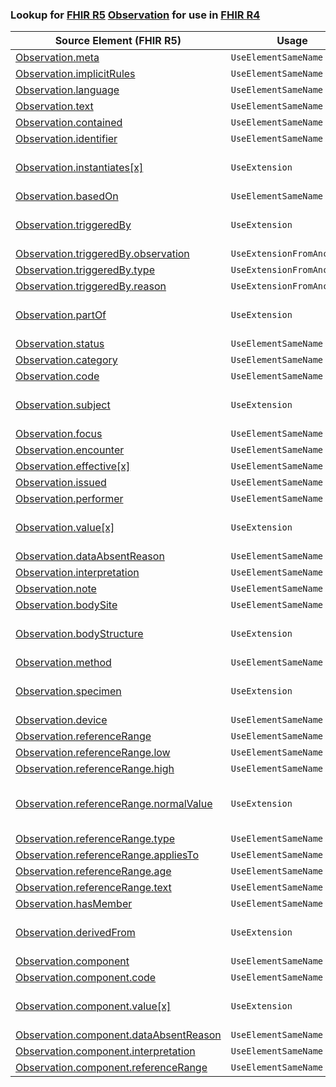 ### Lookup for [FHIR R5](https://hl7.org/fhir/R5/) [Observation](https://hl7.org/fhir/R5/Observation.html) for use in [FHIR R4](https://hl7.org/fhir/R4/)

| Source Element (FHIR R5) | Usage | Target |
| -------------- | ----- | ------ |
| [Observation.meta](https://hl7.org/fhir/R5/Observation.html#resource) | `UseElementSameName` | [Observation.meta](https://hl7.org/fhir/R4/Observation.html#resource) |
| [Observation.implicitRules](https://hl7.org/fhir/R5/Observation.html#resource) | `UseElementSameName` | [Observation.implicitRules](https://hl7.org/fhir/R4/Observation.html#resource) |
| [Observation.language](https://hl7.org/fhir/R5/Observation.html#resource) | `UseElementSameName` | [Observation.language](https://hl7.org/fhir/R4/Observation.html#resource) |
| [Observation.text](https://hl7.org/fhir/R5/Observation.html#resource) | `UseElementSameName` | [Observation.text](https://hl7.org/fhir/R4/Observation.html#resource) |
| [Observation.contained](https://hl7.org/fhir/R5/Observation.html#resource) | `UseElementSameName` | [Observation.contained](https://hl7.org/fhir/R4/Observation.html#resource) |
| [Observation.identifier](https://hl7.org/fhir/R5/Observation.html#resource) | `UseElementSameName` | [Observation.identifier](https://hl7.org/fhir/R4/Observation.html#resource) |
| [Observation.instantiates[x]](https://hl7.org/fhir/R5/Observation.html#resource) | `UseExtension` | [http://hl7.org/fhir/5.0/StructureDefinition/extension-Observation.instantiates](StructureDefinition-ext-R5-Observation.instantiates.html) |
| [Observation.basedOn](https://hl7.org/fhir/R5/Observation.html#resource) | `UseElementSameName` | [Observation.basedOn](https://hl7.org/fhir/R4/Observation.html#resource) |
| [Observation.triggeredBy](https://hl7.org/fhir/R5/Observation.html#resource) | `UseExtension` | [http://hl7.org/fhir/5.0/StructureDefinition/extension-Observation.triggeredBy](StructureDefinition-ext-R5-Observation.triggeredBy.html) |
| [Observation.triggeredBy.observation](https://hl7.org/fhir/R5/Observation.html#resource) | `UseExtensionFromAncestor` | - |
| [Observation.triggeredBy.type](https://hl7.org/fhir/R5/Observation.html#resource) | `UseExtensionFromAncestor` | - |
| [Observation.triggeredBy.reason](https://hl7.org/fhir/R5/Observation.html#resource) | `UseExtensionFromAncestor` | - |
| [Observation.partOf](https://hl7.org/fhir/R5/Observation.html#resource) | `UseExtension` | [http://hl7.org/fhir/5.0/StructureDefinition/extension-Observation.partOf](StructureDefinition-ext-R5-Observation.partOf.html) |
| [Observation.status](https://hl7.org/fhir/R5/Observation.html#resource) | `UseElementSameName` | [Observation.status](https://hl7.org/fhir/R4/Observation.html#resource) |
| [Observation.category](https://hl7.org/fhir/R5/Observation.html#resource) | `UseElementSameName` | [Observation.category](https://hl7.org/fhir/R4/Observation.html#resource) |
| [Observation.code](https://hl7.org/fhir/R5/Observation.html#resource) | `UseElementSameName` | [Observation.code](https://hl7.org/fhir/R4/Observation.html#resource) |
| [Observation.subject](https://hl7.org/fhir/R5/Observation.html#resource) | `UseExtension` | [http://hl7.org/fhir/5.0/StructureDefinition/extension-Observation.subject](StructureDefinition-ext-R5-Observation.subject.html) |
| [Observation.focus](https://hl7.org/fhir/R5/Observation.html#resource) | `UseElementSameName` | [Observation.focus](https://hl7.org/fhir/R4/Observation.html#resource) |
| [Observation.encounter](https://hl7.org/fhir/R5/Observation.html#resource) | `UseElementSameName` | [Observation.encounter](https://hl7.org/fhir/R4/Observation.html#resource) |
| [Observation.effective[x]](https://hl7.org/fhir/R5/Observation.html#resource) | `UseElementSameName` | [Observation.effective[x]](https://hl7.org/fhir/R4/Observation.html#resource) |
| [Observation.issued](https://hl7.org/fhir/R5/Observation.html#resource) | `UseElementSameName` | [Observation.issued](https://hl7.org/fhir/R4/Observation.html#resource) |
| [Observation.performer](https://hl7.org/fhir/R5/Observation.html#resource) | `UseElementSameName` | [Observation.performer](https://hl7.org/fhir/R4/Observation.html#resource) |
| [Observation.value[x]](https://hl7.org/fhir/R5/Observation.html#resource) | `UseExtension` | [http://hl7.org/fhir/5.0/StructureDefinition/extension-Observation.value](StructureDefinition-ext-R5-Observation.value.html) |
| [Observation.dataAbsentReason](https://hl7.org/fhir/R5/Observation.html#resource) | `UseElementSameName` | [Observation.dataAbsentReason](https://hl7.org/fhir/R4/Observation.html#resource) |
| [Observation.interpretation](https://hl7.org/fhir/R5/Observation.html#resource) | `UseElementSameName` | [Observation.interpretation](https://hl7.org/fhir/R4/Observation.html#resource) |
| [Observation.note](https://hl7.org/fhir/R5/Observation.html#resource) | `UseElementSameName` | [Observation.note](https://hl7.org/fhir/R4/Observation.html#resource) |
| [Observation.bodySite](https://hl7.org/fhir/R5/Observation.html#resource) | `UseElementSameName` | [Observation.bodySite](https://hl7.org/fhir/R4/Observation.html#resource) |
| [Observation.bodyStructure](https://hl7.org/fhir/R5/Observation.html#resource) | `UseExtension` | [http://hl7.org/fhir/5.0/StructureDefinition/extension-Observation.bodyStructure](StructureDefinition-ext-R5-Observation.bodyStructure.html) |
| [Observation.method](https://hl7.org/fhir/R5/Observation.html#resource) | `UseElementSameName` | [Observation.method](https://hl7.org/fhir/R4/Observation.html#resource) |
| [Observation.specimen](https://hl7.org/fhir/R5/Observation.html#resource) | `UseExtension` | [http://hl7.org/fhir/5.0/StructureDefinition/extension-Observation.specimen](StructureDefinition-ext-R5-Observation.specimen.html) |
| [Observation.device](https://hl7.org/fhir/R5/Observation.html#resource) | `UseElementSameName` | [Observation.device](https://hl7.org/fhir/R4/Observation.html#resource) |
| [Observation.referenceRange](https://hl7.org/fhir/R5/Observation.html#resource) | `UseElementSameName` | [Observation.referenceRange](https://hl7.org/fhir/R4/Observation.html#resource) |
| [Observation.referenceRange.low](https://hl7.org/fhir/R5/Observation.html#resource) | `UseElementSameName` | [Observation.referenceRange.low](https://hl7.org/fhir/R4/Observation.html#resource) |
| [Observation.referenceRange.high](https://hl7.org/fhir/R5/Observation.html#resource) | `UseElementSameName` | [Observation.referenceRange.high](https://hl7.org/fhir/R4/Observation.html#resource) |
| [Observation.referenceRange.normalValue](https://hl7.org/fhir/R5/Observation.html#resource) | `UseExtension` | [http://hl7.org/fhir/5.0/StructureDefinition/extension-Observation.referenceRange.normalValue](StructureDefinition-ext-R5-Observation.re.normalValue.html) |
| [Observation.referenceRange.type](https://hl7.org/fhir/R5/Observation.html#resource) | `UseElementSameName` | [Observation.referenceRange.type](https://hl7.org/fhir/R4/Observation.html#resource) |
| [Observation.referenceRange.appliesTo](https://hl7.org/fhir/R5/Observation.html#resource) | `UseElementSameName` | [Observation.referenceRange.appliesTo](https://hl7.org/fhir/R4/Observation.html#resource) |
| [Observation.referenceRange.age](https://hl7.org/fhir/R5/Observation.html#resource) | `UseElementSameName` | [Observation.referenceRange.age](https://hl7.org/fhir/R4/Observation.html#resource) |
| [Observation.referenceRange.text](https://hl7.org/fhir/R5/Observation.html#resource) | `UseElementSameName` | [Observation.referenceRange.text](https://hl7.org/fhir/R4/Observation.html#resource) |
| [Observation.hasMember](https://hl7.org/fhir/R5/Observation.html#resource) | `UseElementSameName` | [Observation.hasMember](https://hl7.org/fhir/R4/Observation.html#resource) |
| [Observation.derivedFrom](https://hl7.org/fhir/R5/Observation.html#resource) | `UseExtension` | [http://hl7.org/fhir/5.0/StructureDefinition/extension-Observation.derivedFrom](StructureDefinition-ext-R5-Observation.derivedFrom.html) |
| [Observation.component](https://hl7.org/fhir/R5/Observation.html#resource) | `UseElementSameName` | [Observation.component](https://hl7.org/fhir/R4/Observation.html#resource) |
| [Observation.component.code](https://hl7.org/fhir/R5/Observation.html#resource) | `UseElementSameName` | [Observation.component.code](https://hl7.org/fhir/R4/Observation.html#resource) |
| [Observation.component.value[x]](https://hl7.org/fhir/R5/Observation.html#resource) | `UseExtension` | [http://hl7.org/fhir/5.0/StructureDefinition/extension-Observation.component.value](StructureDefinition-ext-R5-Observation.co.value.html) |
| [Observation.component.dataAbsentReason](https://hl7.org/fhir/R5/Observation.html#resource) | `UseElementSameName` | [Observation.component.dataAbsentReason](https://hl7.org/fhir/R4/Observation.html#resource) |
| [Observation.component.interpretation](https://hl7.org/fhir/R5/Observation.html#resource) | `UseElementSameName` | [Observation.component.interpretation](https://hl7.org/fhir/R4/Observation.html#resource) |
| [Observation.component.referenceRange](https://hl7.org/fhir/R5/Observation.html#resource) | `UseElementSameName` | [Observation.component.referenceRange](https://hl7.org/fhir/R4/Observation.html#resource) |
